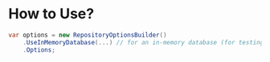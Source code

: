 # How to Use?

```csharp
var options = new RepositoryOptionsBuilder()
    .UseInMemoryDatabase(...) // for an in-memory database (for testing purposes only)
    .Options;
```
